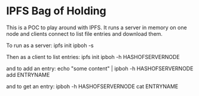 
IPFS Bag of Holding
===================

This is a POC to play around with IPFS. It runs a server in memory on one node and clients connect to list file entries and download them.

To run as a server:
 ipfs init
 ipboh -s

Then as a client to list entries:
 ipfs init
 ipboh -h HASHOFSERVERNODE

and to add an entry:
 echo "some content" | ipboh -h HASHOFSERVERNODE add ENTRYNAME

and to get an entry:
 ipboh -h HASHOFSERVERNODE cat ENTRYNAME


